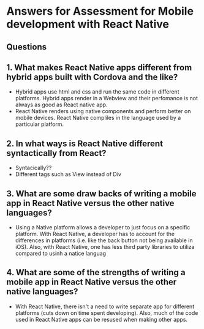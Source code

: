 # Answers for Assessment for Mobile development with React Native
## Questions
## 1. What makes React Native apps different from hybrid apps built with Cordova and the like?
* Hybrid apps use html and css and run the same code in different platforms. Hybrid apps render in a Webview and their perfomance is not always as good as React native app.
* React Native renders using native components and perform better on mobile devices. React Native compliles in the language used by a particular platform. 

## 2. In what ways is React Native different syntactically from React? 
* Syntacically?? 
* Different tags such as View instead of Div

## 3. What are some draw backs of writing a mobile app in React Native versus the other native languages?
* Using a Native platform allows a developer to just focus on a specific platform. With React Native, a developer has to account for the differences in platforms (i.e. like the back button not being available in iOS). Also, with React Native, one has less third party libraries to utiliza compared to usinh a natice languag

## 4. What are some of the strengths of writing a mobile app in React Native versus the other native languages?
* With React Native, there isn't a need to write separate app for different platforms (cuts down on time spent developing). Also, much of the code used in React Native apps can be resused when making other apps.

